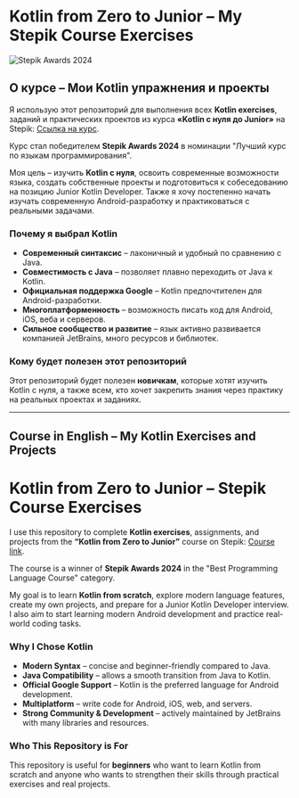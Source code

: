 # Kotlin from Zero to Junior – My Stepik Course Exercises

![Stepik Awards 2024](https://cdn.stepik.net/media/cache/images/courses/207758/cover_0xm2U0N/67ce232a902322bbcbbbb1e36202f3fb.png)

## О курсе – Мои Kotlin упражнения и проекты

Я использую этот репозиторий для выполнения всех **Kotlin exercises**, заданий и практических проектов из курса **«Kotlin с нуля до Junior»** на Stepik: [Ссылка на курс](https://stepik.org/course/207758/syllabus).

Курс стал победителем **Stepik Awards 2024** в номинации "Лучший курс по языкам программирования".

Моя цель – изучить **Kotlin с нуля**, освоить современные возможности языка, создать собственные проекты и подготовиться к собеседованию на позицию Junior Kotlin Developer. Также я хочу постепенно начать изучать современную Android-разработку и практиковаться с реальными задачами.

### Почему я выбрал Kotlin

- **Современный синтаксис** – лаконичный и удобный по сравнению с Java.
- **Совместимость с Java** – позволяет плавно переходить от Java к Kotlin.
- **Официальная поддержка Google** – Kotlin предпочтителен для Android-разработки.
- **Многоплатформенность** – возможность писать код для Android, iOS, веба и серверов.
- **Сильное сообщество и развитие** – язык активно развивается компанией JetBrains, много ресурсов и библиотек.

### Кому будет полезен этот репозиторий

Этот репозиторий будет полезен **новичкам**, которые хотят изучить Kotlin с нуля, а также всем, кто хочет закрепить знания через практику на реальных проектах и заданиях.

---

## Course in English – My Kotlin Exercises and Projects

# Kotlin from Zero to Junior – Stepik Course Exercises

I use this repository to complete **Kotlin exercises**, assignments, and projects from the **“Kotlin from Zero to Junior”** course on Stepik: [Course link](https://stepik.org/course/207758/syllabus).

The course is a winner of **Stepik Awards 2024** in the "Best Programming Language Course" category.

My goal is to learn **Kotlin from scratch**, explore modern language features, create my own projects, and prepare for a Junior Kotlin Developer interview. I also aim to start learning modern Android development and practice real-world coding tasks.

### Why I Chose Kotlin

- **Modern Syntax** – concise and beginner-friendly compared to Java.
- **Java Compatibility** – allows a smooth transition from Java to Kotlin.
- **Official Google Support** – Kotlin is the preferred language for Android development.
- **Multiplatform** – write code for Android, iOS, web, and servers.
- **Strong Community & Development** – actively maintained by JetBrains with many libraries and resources.

### Who This Repository is For

This repository is useful for **beginners** who want to learn Kotlin from scratch and anyone who wants to strengthen their skills through practical exercises and real projects.
